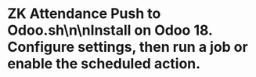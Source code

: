 # ZK Attendance Push to Odoo.sh\n\nInstall on Odoo 18. Configure settings, then run a job or enable the scheduled action.